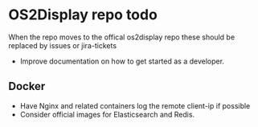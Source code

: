 # OS2Display repo todo
When the repo moves to the offical os2display repo these should be replaced by
issues or jira-tickets

* Improve documentation on how to get started as a developer.

## Docker
* Have Nginx and related containers log the remote client-ip if possible
* Consider official images for Elasticsearch and Redis.
